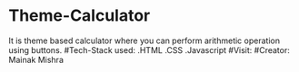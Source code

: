 # Theme-Calculator
It is theme based calculator where you can perform arithmetic operation using buttons.
#Tech-Stack used:
.HTML
.CSS
.Javascript
#Visit:
#Creator:
Mainak Mishra
